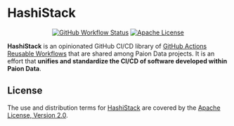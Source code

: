 HashiStack
==========

<div align="center">

[![GitHub Workflow Status][GitHub Workflow Status Badge]][GitHub Workflow Status URL]
[![Apache License][Apache License Badge]][Apache License, Version 2.0]

</div>

__HashiStack__ is an opinionated GitHub CI/CD library of
[GitHub Actions Reusable Workflows](https://docs.github.com/en/actions/sharing-automations/reusing-workflows) that are
shared among Paion Data projects. It is an effort that __unifies and standardize the CI/CD of software developed within
Paion Data__.

License
-------

The use and distribution terms for [HashiStack]() are covered by the [Apache License, Version 2.0].

[Apache License, Version 2.0]: https://www.apache.org/licenses/LICENSE-2.0
[Apache License Badge]: https://img.shields.io/badge/Apache%202.0-F25910.svg?style=for-the-badge&logo=Apache&logoColor=white

[GitHub Workflow Status Badge]: https://img.shields.io/github/actions/workflow/status/paion-data/hashistack/ci-cd.yml?branch=master&logo=github&style=for-the-badge
[GitHub Workflow Status URL]: https://github.com/paion-data/hashistack/actions/workflows/ci-cd.yaml
